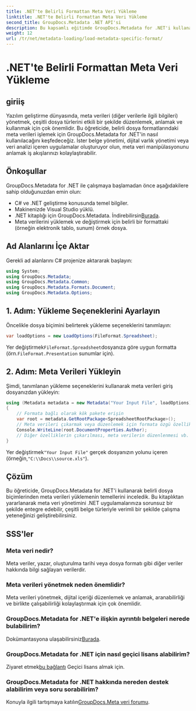 ```yaml
---
title: .NET'te Belirli Formattan Meta Veri Yükleme
linktitle: .NET'te Belirli Formattan Meta Veri Yükleme
second_title: GroupDocs.Metadata .NET API'si
description: Bu kapsamlı eğitimde GroupDocs.Metadata for .NET'i kullanarak belirli dosya formatlarından meta verileri nasıl yükleyeceğinizi öğrenin.
weight: 12
url: /tr/net/metadata-loading/load-metadata-specific-format/
---
```


# .NET'te Belirli Formattan Meta Veri Yükleme

## giriiş
Yazılım geliştirme dünyasında, meta verileri (diğer verilerle ilgili bilgileri) yönetmek, çeşitli dosya türlerini etkili bir şekilde düzenlemek, anlamak ve kullanmak için çok önemlidir. Bu öğreticide, belirli dosya formatlarındaki meta verileri işlemek için GroupDocs.Metadata for .NET'in nasıl kullanılacağını keşfedeceğiz. İster belge yönetimi, dijital varlık yönetimi veya veri analizi içeren uygulamalar oluşturuyor olun, meta veri manipülasyonunu anlamak iş akışlarınızı kolaylaştırabilir.
## Önkoşullar
GroupDocs.Metadata for .NET ile çalışmaya başlamadan önce aşağıdakilere sahip olduğunuzdan emin olun:
- C# ve .NET geliştirme konusunda temel bilgiler.
- Makinenizde Visual Studio yüklü.
-  .NET kitaplığı için GroupDocs.Metadata. İndirebilirsin[Burada](https://releases.groupdocs.com/metadata/net/).
- Meta verilerini yüklemek ve değiştirmek için belirli bir formattaki (örneğin elektronik tablo, sunum) örnek dosya.

## Ad Alanlarını İçe Aktar
Gerekli ad alanlarını C# projenize aktararak başlayın:
```csharp
using System;
using GroupDocs.Metadata;
using GroupDocs.Metadata.Common;
using GroupDocs.Metadata.Formats.Document;
using GroupDocs.Metadata.Options;
```

## 1. Adım: Yükleme Seçeneklerini Ayarlayın
Öncelikle dosya biçimini belirterek yükleme seçeneklerini tanımlayın:
```csharp
var loadOptions = new LoadOptions(FileFormat.Spreadsheet);
```
 Yer değiştirmek`FileFormat.Spreadsheet`dosyanıza göre uygun formatta (örn.`FileFormat.Presentation` sunumlar için).
## 2. Adım: Meta Verileri Yükleyin
Şimdi, tanımlanan yükleme seçeneklerini kullanarak meta verileri giriş dosyanızdan yükleyin:
```csharp
using (Metadata metadata = new Metadata("Your Input File", loadOptions))
{
    // Formata bağlı olarak kök pakete erişin
    var root = metadata.GetRootPackage<SpreadsheetRootPackage>();
    // Meta verileri çıkarmak veya düzenlemek için formata özgü özellikleri kullanın
    Console.WriteLine(root.DocumentProperties.Author);
    // Diğer özelliklerin çıkarılması, meta verilerin düzenlenmesi vb. gibi ek işlemler.
}
```
 Yer değiştirmek`"Your Input File"` gerçek dosyanızın yolunu içeren (örneğin,`"C:\\Docs\\source.xls"`).

## Çözüm
Bu öğreticide, GroupDocs.Metadata for .NET'i kullanarak belirli dosya biçimlerinden meta verileri yüklemenin temellerini inceledik. Bu kitaplıktan yararlanarak meta veri yönetimini .NET uygulamalarınıza sorunsuz bir şekilde entegre edebilir, çeşitli belge türleriyle verimli bir şekilde çalışma yeteneğinizi geliştirebilirsiniz.

## SSS'ler
### Meta veri nedir?
Meta veriler, yazar, oluşturulma tarihi veya dosya formatı gibi diğer veriler hakkında bilgi sağlayan verilerdir.
### Meta verileri yönetmek neden önemlidir?
Meta verileri yönetmek, dijital içeriği düzenlemek ve anlamak, aranabilirliği ve birlikte çalışabilirliği kolaylaştırmak için çok önemlidir.
### GroupDocs.Metadata for .NET'e ilişkin ayrıntılı belgeleri nerede bulabilirim?
 Dokümantasyona ulaşabilirsiniz[Burada](https://tutorials.groupdocs.com/metadata/net/).
### GroupDocs.Metadata for .NET için nasıl geçici lisans alabilirim?
 Ziyaret etmek[bu bağlantı](https://purchase.groupdocs.com/temporary-license/) Geçici lisans almak için.
### GroupDocs.Metadata for .NET hakkında nereden destek alabilirim veya soru sorabilirim?
 Konuyla ilgili tartışmaya katılın[GroupDocs.Meta veri forumu](https://forum.groupdocs.com/c/metadata/14).